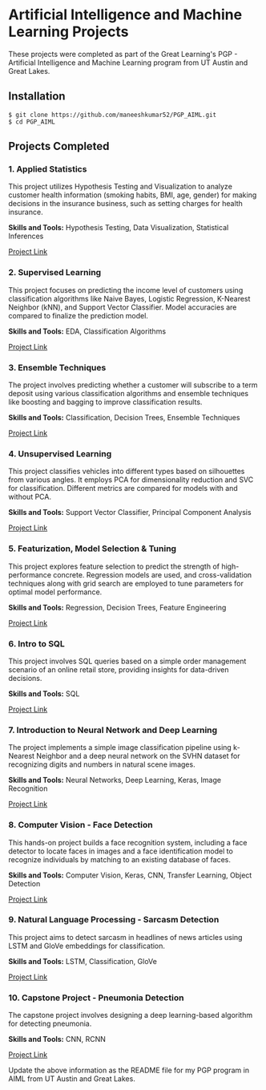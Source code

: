 # Artificial Intelligence and Machine Learning Projects

These projects were completed as part of the Great Learning's PGP - Artificial Intelligence and Machine Learning program from UT Austin and Great Lakes.

## Installation

```
$ git clone https://github.com/maneeshkumar52/PGP_AIML.git
$ cd PGP_AIML
```

## Projects Completed

### 1. Applied Statistics

This project utilizes Hypothesis Testing and Visualization to analyze customer health information (smoking habits, BMI, age, gender) for making decisions in the insurance business, such as setting charges for health insurance.

**Skills and Tools:** Hypothesis Testing, Data Visualization, Statistical Inferences

[Project Link](https://github.com/maneeshkumar52/PGP_AIML/blob/800666918e16ca829709361c21f19df3a6d475f5/1.%20Applied%20Statistics/AS_Project_solution.ipynb)

### 2. Supervised Learning

This project focuses on predicting the income level of customers using classification algorithms like Naive Bayes, Logistic Regression, K-Nearest Neighbor (kNN), and Support Vector Classifier. Model accuracies are compared to finalize the prediction model.

**Skills and Tools:** EDA, Classification Algorithms

[Project Link](https://github.com/maneeshkumar52/PGP_AIML/blob/800666918e16ca829709361c21f19df3a6d475f5/2.%20Supervised%20Learning/Supervised_Learning.ipynb)

### 3. Ensemble Techniques

The project involves predicting whether a customer will subscribe to a term deposit using various classification algorithms and ensemble techniques like boosting and bagging to improve classification results.

**Skills and Tools:** Classification, Decision Trees, Ensemble Techniques

[Project Link](https://github.com/maneeshkumar52/PGP_AIML/blob/800666918e16ca829709361c21f19df3a6d475f5/3.%20Ensemble%20Techniques/AIML%2BProject_Ensemble%2BTechniques-Submission.ipynb)

### 4. Unsupervised Learning

This project classifies vehicles into different types based on silhouettes from various angles. It employs PCA for dimensionality reduction and SVC for classification. Different metrics are compared for models with and without PCA.

**Skills and Tools:** Support Vector Classifier, Principal Component Analysis

[Project Link](https://github.com/maneeshkumar52/PGP_AIML/blob/800666918e16ca829709361c21f19df3a6d475f5/4.%20Unsupervised%20Learning/GL-AIML-Unsupervised%2BLearning%2BProject.ipynb)

### 5. Featurization, Model Selection & Tuning

This project explores feature selection to predict the strength of high-performance concrete. Regression models are used, and cross-validation techniques along with grid search are employed to tune parameters for optimal model performance.

**Skills and Tools:** Regression, Decision Trees, Feature Engineering

[Project Link](https://github.com/maneeshkumar52/PGP_AIML/blob/800666918e16ca829709361c21f19df3a6d475f5/5.%20Featurization%2C%20Model%20Selection%20%26%20Tuning/FMT%2BProject.ipynb)

### 6. Intro to SQL

This project involves SQL queries based on a simple order management scenario of an online retail store, providing insights for data-driven decisions.

**Skills and Tools:** SQL

[Project Link](https://github.com/maneeshkumar52/PGP_AIML/blob/800666918e16ca829709361c21f19df3a6d475f5/6.%20Intro%20to%20SQL/SQL%2BAnswers.sql)

### 7. Introduction to Neural Network and Deep Learning

The project implements a simple image classification pipeline using k-Nearest Neighbor and a deep neural network on the SVHN dataset for recognizing digits and numbers in natural scene images.

**Skills and Tools:** Neural Networks, Deep Learning, Keras, Image Recognition

[Project Link](https://github.com/maneeshkumar52/PGP_AIML/blob/800666918e16ca829709361c21f19df3a6d475f5/7.%20Introduction%20to%20Neural%20Network%20and%20Deep%20Learning/Neural%2BNetworks%2BModule%2BProject.ipynb)

### 8. Computer Vision - Face Detection

This hands-on project builds a face recognition system, including a face detector to locate faces in images and a face identification model to recognize individuals by matching to an existing database of faces.

**Skills and Tools:** Computer Vision, Keras, CNN, Transfer Learning, Object Detection

[Project Link](https://github.com/maneeshkumar52/PGP_AIML/blob/800666918e16ca829709361c21f19df3a6d475f5/8.%20Computer%20Vision%20-%20Face%20Detection/CV_PROJECT_PART_A_B_C.ipynb)

### 9. Natural Language Processing - Sarcasm Detection

This project aims to detect sarcasm in headlines of news articles using LSTM and GloVe embeddings for classification.

**Skills and Tools:** LSTM, Classification, GloVe

[Project Link](https://github.com/maneeshkumar52/PGP_AIML/blob/800666918e16ca829709361c21f19df3a6d475f5/9.%20Natural%20Language%20Processing%20-%20Sarcasm%20Detection/NLP_project_2_Maneesh.ipynb)

### 10. Capstone Project - Pneumonia Detection

The capstone project involves designing a deep learning-based algorithm for detecting pneumonia.

**Skills and Tools:** CNN, RCNN

[Project Link](https://github.com/maneeshkumar52/PGP_AIML/blob/800666918e16ca829709361c21f19df3a6d475f5/10.%20Capstone%20Project%20-%20Pneumonia%20Detection/Consolidated_cap_final.ipynb)

Update the above information as the README file for my PGP program in AIML from UT Austin and Great Lakes.
